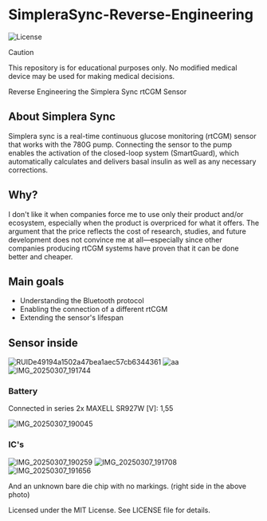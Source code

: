 # SimpleraSync-Reverse-Engineering
![License](https://img.shields.io/static/v1?label=License&message=MIT&color=green)

> [!CAUTION]
> This repository is for educational purposes only.
> No modified medical device may be used for making medical decisions.

Reverse Engineering the Simplera Sync rtCGM Sensor


## About Simplera Sync
Simplera sync is a real-time continuous glucose monitoring (rtCGM) sensor that works with the 780G pump. Connecting the sensor to the pump enables the activation of the closed-loop system (SmartGuard), which automatically calculates and delivers basal insulin as well as any necessary corrections.

## Why?
I don't like it when companies force me to use only their product and/or ecosystem, especially when the product is overpriced for what it offers. The argument that the price reflects the cost of research, studies, and future development does not convince me at all—especially since other companies producing rtCGM systems have proven that it can be done better and cheaper.

## Main goals
- Understanding the Bluetooth protocol
- Enabling the connection of a different rtCGM
- Extending the sensor's lifespan

## Sensor inside
![RUIDe49194a1502a47bea1aec57cb6344361](https://github.com/user-attachments/assets/c9f00b3c-a7e8-4bee-8dc7-af27c8130543)
![aa](https://github.com/user-attachments/assets/aad8f484-7a38-4840-8fe3-5acac8d36891)
![IMG_20250307_191744](https://github.com/user-attachments/assets/cd339730-2250-440a-850d-3dbb6208a1d5)

### Battery

Connected in series
2x MAXELL SR927W
[V]: 1,55

![IMG_20250307_190045](https://github.com/user-attachments/assets/63610838-b8c4-40fa-86e1-fe776db28c98)

### IC's
![IMG_20250307_190259](https://github.com/user-attachments/assets/fb725164-ff82-49f7-83d9-666b0ee72508)
![IMG_20250307_191708](https://github.com/user-attachments/assets/951ad68e-d13c-4826-a19a-57467259d3a0)
![IMG_20250307_191656](https://github.com/user-attachments/assets/9ffe03bc-983d-4421-9233-02454c609773)

And an unknown bare die chip with no markings. (right side in the above photo)

Licensed under the MIT License. See LICENSE file for details.
